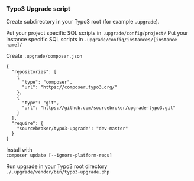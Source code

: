 ### Typo3 Upgrade script

Create subdirectory in your Typo3 root (for example `.upgrade`).  
  
Put your project specific SQL scripts in `.upgrade/config/project/`
Put your instance specific SQL scripts in `.upgrade/config/instances/[instance name]/`
  
Create `.upgrade/composer.json`
```
{
  "repositories": [
    {
      "type": "composer",
      "url": "https://composer.typo3.org/"
    },
    {
      "type": "git",
      "url": "https://github.com/sourcebroker/upgrade-typo3.git"
    }
  ],
  "require": {
    "sourcebroker/typo3-upgrade": "dev-master"
  }
}
```  
  
Install with  
`composer update [--ignore-platform-reqs]`

Run upgrade in your Typo3 root directory  
`./.upgrade/vendor/bin/typo3-upgrade.php`
